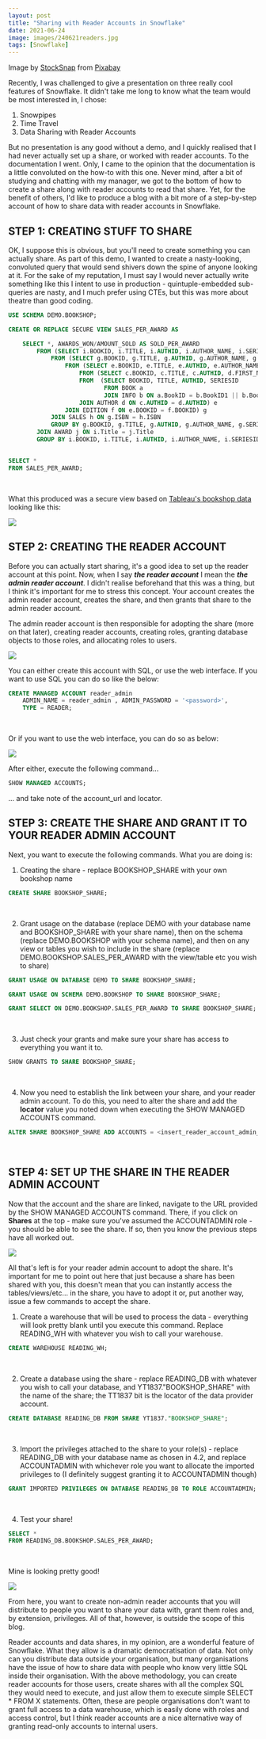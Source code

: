 ```yaml
---
layout: post
title: "Sharing with Reader Accounts in Snowflake"
date: 2021-06-24
image: images/240621readers.jpg
tags: [Snowflake]
---
```


Image by <a href="https://pixabay.com/users/stocksnap-894430/?utm_source=link-attribution&amp;utm_medium=referral&amp;utm_campaign=image&amp;utm_content=2594786">StockSnap</a> from <a href="https://pixabay.com/?utm_source=link-attribution&amp;utm_medium=referral&amp;utm_campaign=image&amp;utm_content=2594786">Pixabay</a>

Recently, I was challenged to give a presentation on three really cool features of Snowflake. It didn't take me long to know what the team would be most interested in, I chose:

1. Snowpipes
2. Time Travel
3. Data Sharing with Reader Accounts

But no presentation is any good without a demo, and I quickly realised that I had never actually set up a share, or worked with reader accounts. To the documentation I went. Only, I came to the opinion that the documentation is a little convoluted on the how-to with this one. Never mind, after a bit of studying and chatting with my manager, we got to the bottom of how to create a share along with reader accounts to read that share. Yet, for the benefit of others, I'd like to produce a blog with a bit more of a step-by-step account of how to share data with reader accounts in Snowflake.

## STEP 1: CREATING STUFF TO SHARE

OK, I suppose this is obvious, but you'll need to create something you can actually share. As part of this demo, I wanted to create a nasty-looking, convoluted query that would send shivers down the spine of anyone looking at it. For the sake of my reputation, I must say I would never actually write something like this I intent to use in production - quintuple-embedded sub-queries are nasty, and I much prefer using CTEs, but this was more about theatre than good coding.

```sql
USE SCHEMA DEMO.BOOKSHOP;

CREATE OR REPLACE SECURE VIEW SALES_PER_AWARD AS

    SELECT *, AWARDS_WON/AMOUNT_SOLD AS SOLD_PER_AWARD
        FROM (SELECT i.BOOKID, i.TITLE, i.AUTHID, i.AUTHOR_NAME, i.SERIESID, i.AMOUNT_SOLD, COUNT(j.Title) AS AWARDS_WON
            FROM (SELECT g.BOOKID, g.TITLE, g.AUTHID, g.AUTHOR_NAME, g.SERIESID, COUNT(h.ItemID) AS AMOUNT_SOLD
                FROM (SELECT e.BOOKID, e.TITLE, e.AUTHID, e.AUTHOR_NAME, e.SERIESID, f.ISBN
                    FROM (SELECT c.BOOKID, c.TITLE, c.AUTHID, d.FIRST_NAME || ' ' || d.LAST_NAME AS AUTHOR_NAME, SERIESID
                    FROM  (SELECT BOOKID, TITLE, AUTHID, SERIESID
                           FROM BOOK a
                           JOIN INFO b ON a.BookID = b.BookID1 || b.BookID2) c
                    JOIN AUTHOR d ON c.AUTHID = d.AUTHID) e
                JOIN EDITION f ON e.BOOKID = f.BOOKID) g
            JOIN SALES h ON g.ISBN = h.ISBN
            GROUP BY g.BOOKID, g.TITLE, g.AUTHID, g.AUTHOR_NAME, g.SERIESID) i
        JOIN AWARD j ON i.Title = j.Title
        GROUP BY i.BOOKID, i.TITLE, i.AUTHID, i.AUTHOR_NAME, i.SERIESID, i.AMOUNT_SOLD);


SELECT *
FROM SALES_PER_AWARD;
```

</br>

What this produced was a secure view based on [Tableau's bookshop data](https://help.tableau.com/current/pro/desktop/en-us/bookshop_data.htm) looking like this:

![]({{site.baseurl}}/images/230621_result_1.PNG)

## STEP 2: CREATING THE READER ACCOUNT

Before you can actually start sharing, it's a good idea to set up the reader account at this point. Now, when I say <em>**the reader account**</em> I mean the <em>**the admin reader account**</em>. I didn't realise beforehand that this was a thing, but I think it's important for me to stress this concept. Your account creates the admin reader account, creates the share, and then grants that share to the admin reader account.

The admin reader account is then responsible for adopting the share (more on that later), creating reader accounts, creating roles, granting database objects to those roles, and allocating roles to users.

![]({{site.baseurl}}/images/240621-reader.PNG)

You can either create this account with SQL, or use the web interface. If you want to use SQL you can do so like the below:

```sql
CREATE MANAGED ACCOUNT reader_admin
    ADMIN_NAME = reader_admin , ADMIN_PASSWORD = '<password>',
    TYPE = READER;
```

</br>

Or if you want to use the web interface, you can do so as below:

![]({{site.baseurl}}/images/230621_STEP_2.PNG)

After either, execute the following command...

```sql
SHOW MANAGED ACCOUNTS;
```

... and take note of the account_url and locator.

## STEP 3: CREATE THE SHARE AND GRANT IT TO YOUR READER ADMIN ACCOUNT

Next, you want to execute the following commands. What you are doing is:

1. Creating the share - replace BOOKSHOP_SHARE with your own bookshop name

```sql
CREATE SHARE BOOKSHOP_SHARE;
```

</br>

2. Grant usage on the database (replace DEMO with your database name and BOOKSHOP_SHARE with your share name), then on the schema (replace DEMO.BOOKSHOP with your schema name), and then on any view or tables you wish to include in the share (replace DEMO.BOOKSHOP.SALES_PER_AWARD with the view/table etc you wish to share)

```sql
GRANT USAGE ON DATABASE DEMO TO SHARE BOOKSHOP_SHARE;

GRANT USAGE ON SCHEMA DEMO.BOOKSHOP TO SHARE BOOKSHOP_SHARE;

GRANT SELECT ON DEMO.BOOKSHOP.SALES_PER_AWARD TO SHARE BOOKSHOP_SHARE;
```

</br>

3. Just check your grants and make sure your share has access to everything you want it to.

```sql
SHOW GRANTS TO SHARE BOOKSHOP_SHARE;
```

</br>

4. Now you need to establish the link between your share, and your reader admin account. To do this, you need to alter the share and add the **locator** value you noted down when executing the SHOW MANAGED ACCOUNTS command.

```sql
ALTER SHARE BOOKSHOP_SHARE ADD ACCOUNTS = <insert_reader_account_admin_locator>;
```

</br>

## STEP 4: SET UP THE SHARE IN THE READER ADMIN ACCOUNT

Now that the account and the share are linked, navigate to the URL provided by the SHOW MANAGED ACCOUNTS command. There, if you click on **Shares** at the top - make sure you've assumed the ACCOUNTADMIN role - you should be able to see the share. If so, then you know the previous steps have all worked out.

![]({{site.baseurl}}/images/240621-share.PNG)

All that's left is for your reader admin account to adopt the share. It's important for me to point out here that just because a share has been shared with you, this doesn't mean that you can instantly access the tables/views/etc... in the share, you have to adopt it or, put another way, issue a few commands to accept the share.

1. Create a warehouse that will be used to process the data - everything will look pretty blank until you execute this command. Replace READING_WH with whatever you wish to call your warehouse.

```sql
CREATE WAREHOUSE READING_WH;
```

</br>

2. Create a database using the share - replace READING_DB with whatever you wish to call your database, and YT1837."BOOKSHOP_SHARE" with the name of the share; the TT1837 bit is the locator of the data provider account.

```sql
CREATE DATABASE READING_DB FROM SHARE YT1837."BOOKSHOP_SHARE";
```

</br>

3. Import the privileges attached to the share to your role(s) - replace READING_DB with your database name as chosen in 4.2, and replace ACCOUNTADMIN with whichever role you want to allocate the imported privileges to (I definitely suggest granting it to ACCOUNTADMIN though)

```sql
GRANT IMPORTED PRIVILEGES ON DATABASE READING_DB TO ROLE ACCOUNTADMIN;
```

</br>

4. Test your share!

```sql
SELECT *
FROM READING_DB.BOOKSHOP.SALES_PER_AWARD;
```

</br>

Mine is looking pretty good!

![]({{site.baseurl}}/images/230621_result_2.PNG)

From here, you want to create non-admin reader accounts that you will distribute to people you want to share your data with, grant them roles and, by extension, privileges. All of that, however, is outside the scope of this blog.

Reader accounts and data shares, in my opinion, are a wonderful feature of Snowflake. What they allow is a dramatic democratisation of data. Not only can you distribute data outside your organisation, but many organisations have the issue of how to share data with people who know very little SQL inside their organisation. With the above methodology, you can create reader accounts for those users, create shares with all the complex SQL they would need to execute, and just allow them to execute simple SELECT \* FROM X statements. Often, these are people organisations don't want to grant full access to a data warehouse, which is easily done with roles and access control, but I think reader accounts are a nice alternative way of granting read-only accounts to internal users.
